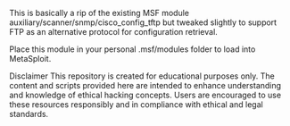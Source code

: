 This is basically a rip of the existing MSF module auxiliary/scanner/snmp/cisco_config_tftp but tweaked slightly to support FTP as an alternative protocol for configuration retrieval. 

Place this module in your personal .msf/modules folder to load into MetaSploit.


Disclaimer
This repository is created for educational purposes only. The content and scripts provided here are intended to enhance understanding and knowledge of ethical hacking concepts. Users are encouraged to use these resources responsibly and in compliance with ethical and legal standards.
